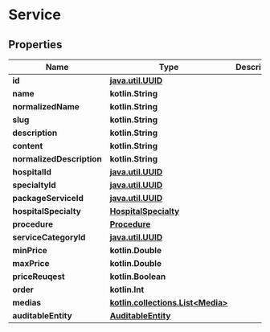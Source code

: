 
# Service

## Properties
Name | Type | Description | Notes
------------ | ------------- | ------------- | -------------
**id** | [**java.util.UUID**](java.util.UUID.md) |  |  [optional]
**name** | **kotlin.String** |  |  [optional]
**normalizedName** | **kotlin.String** |  |  [optional]
**slug** | **kotlin.String** |  |  [optional]
**description** | **kotlin.String** |  |  [optional]
**content** | **kotlin.String** |  |  [optional]
**normalizedDescription** | **kotlin.String** |  |  [optional]
**hospitalId** | [**java.util.UUID**](java.util.UUID.md) |  |  [optional]
**specialtyId** | [**java.util.UUID**](java.util.UUID.md) |  |  [optional]
**packageServiceId** | [**java.util.UUID**](java.util.UUID.md) |  |  [optional]
**hospitalSpecialty** | [**HospitalSpecialty**](HospitalSpecialty.md) |  |  [optional]
**procedure** | [**Procedure**](Procedure.md) |  |  [optional]
**serviceCategoryId** | [**java.util.UUID**](java.util.UUID.md) |  |  [optional]
**minPrice** | **kotlin.Double** |  |  [optional]
**maxPrice** | **kotlin.Double** |  |  [optional]
**priceReuqest** | **kotlin.Boolean** |  |  [optional]
**order** | **kotlin.Int** |  |  [optional]
**medias** | [**kotlin.collections.List&lt;Media&gt;**](Media.md) |  |  [optional]
**auditableEntity** | [**AuditableEntity**](AuditableEntity.md) |  |  [optional]



